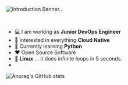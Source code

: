 <img src="https://github.com/OFandoud/about/blob/main/banner.png" alt="Introduction Banner.." style="text-align: center; margin-bottom: 30px;" />

-   :computer: I am working as **Junior DevOps Engineer**
-   :monocle_face: Interested in everything **Cloud Native**
-   :seedling: Currently learning **Python**
-   :heart: Open Source Software
-   :penguin: **Linux** ... it does infinite loops in 5 seconds.
-   
![Anurag's GitHub stats](https://github-readme-stats.vercel.app/api?username=ofandoud&show_icons=true&theme=dark)
